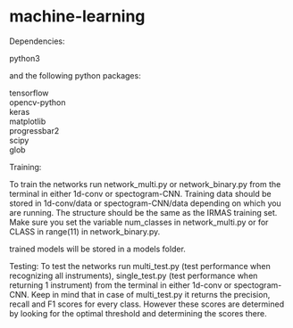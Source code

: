 # machine-learning

Dependencies:

python3

and the following python packages:

tensorflow<br>
opencv-python<br>
keras<br>
matplotlib<br>
progressbar2<br>
scipy<br>
glob





Training:

To train the networks run network_multi.py or network_binary.py from the terminal in either 1d-conv or spectogram-CNN. Training data should be stored in 1d-conv/data or spectogram-CNN/data depending on which you are running. The structure should be the same as the IRMAS training set. Make sure you set the variable num_classes in network_multi.py or for CLASS in range(11) in network_binary.py.

trained models will be stored in a models folder.

Testing:
To test the networks run multi_test.py (test performance when recognizing all instruments), single_test.py (test performance when returning 1 instrument) from the terminal in either 1d-conv or spectogram-CNN. Keep in mind that in case of multi_test.py it returns the precision, recall and F1 scores for every class. However these scores are determined by looking for the optimal threshold and determining the scores there.


